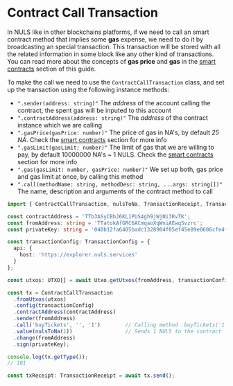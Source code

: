 # Contract Call Transaction

In NULS like in other blockchains platforms, if we need to call an smart contract method that implies some __gas__ expense, we need to do it by broadcasting an special transaction. This transaction will be stored with all the related information in some block like any other kind of transactions. You can read more about the concepts of __gas price__ and __gas__ in the [smart contracts](../smart-contract/#gas-price-and-gas-limit) section of this guide.

To make the call we need to use the `ContractCallTransaction` class, and set up the transaction using the following instance methods:

- `".sender(address: string)"` The _address_ of the account calling the contract, the spent gas will be inputed to this account
- `".contractAddress(address: string)"` The _address_ of the contract instance which we are calling
- `".gasPrice(gasPrice: number)"` The price of gas in NA's, by default _25 NA_. Check the [smart contracts](../smart-contract/#gas-price-and-gas-limit) section for more info
- `".gasLimit(gasLimit: number)"` The limit of gas that we are willing to pay, by default 10000000 NA's ~ 1 NULS. Check the [smart contracts](../smart-contract/#gas-price-and-gas-limit) section for more info
- `".gas(gasLimit: number, gasPrice: number)"` We set up both, gas price and gas limit at once, by calling this method
- `".call(methodName: string, methodDesc: string, ...args: string[])"` The name, description and arguments of the contract method to call

```typescript
import { ContractCallTransaction, nulsToNa, TransactionReceipt, TransactionConfig, Utxo, UTXO } from 'nuls-js';

const contractAddress = 'TTb3ASyCBbJ6KL1PUS4gh9jWjNi3RvTK';
const fromAddress: string = 'TTatokAfGRC6ACmqaoXqWniAEwqSvzrc';
const privateKey: string = '040b12fa6405badc1328904f05ef45e89e0606cfe4f03cd5f97bf20a04611c74';

const transactionConfig: TransactionConfig = {
  api: {
    host: 'https://explorer.nuls.services'
  }
};

const utxos: UTXO[] = await Utxo.getUtxos(fromAddress, transactionConfig.api);

const tx = ContractCallTransaction
  .fromUtxos(utxos)
  .config(transactionConfig)
  .contractAddress(contractAddress)
  .sender(fromAddress)
  .call('buyTickets', '', '1')        // Calling method .buyTickets('1') (passing '1' as first argument)
  .value(nulsToNa(1))                 // Sends 1 NULS to the contract
  .change(fromAddress)
  .sign(privateKey);

console.log(tx.getType());
// 101

const txReceipt: TransactionReceipt = await tx.send();
```
